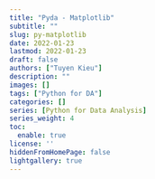 ```yaml
---
title: "Pyda - Matplotlib"
subtitle: ""
slug: py-matplotlib
date: 2022-01-23
lastmod: 2022-01-23
draft: false
authors: ["Tuyen Kieu"]
description: ""
images: []
tags: ["Python for DA"]
categories: []
series: [Python for Data Analysis]
series_weight: 4
toc:
  enable: true
license: ''  
hiddenFromHomePage: false
lightgallery: true
---
```


<!--more-->